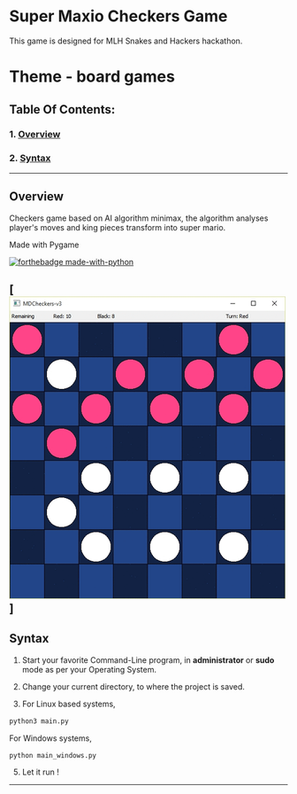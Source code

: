 # **Super Maxio Checkers Game**
This game is designed for MLH Snakes and Hackers hackathon.
# Theme - board games

## Table Of Contents:

### 1.  [Overview](#overview)
### 2.  [Syntax](#syntax)

---

## Overview

Checkers game based on AI algorithm minimax, the algorithm analyses player's moves and king pieces transform into super mario.

Made with Pygame

[![forthebadge made-with-python](http://ForTheBadge.com/images/badges/made-with-python.svg)](https://www.python.org/)

[![checkers](EssentialLoneBlackfootedferret-size_restricted.gif)]
---


## Syntax

1. Start your favorite Command-Line program, in **administrator** or **sudo** mode as per your Operating System.

2. Change your current directory, to where the project is saved.

3. For Linux based systems,

```bash
python3 main.py 
```

   For Windows systems,

```shell
python main_windows.py 
```

5. Let it run !

---




